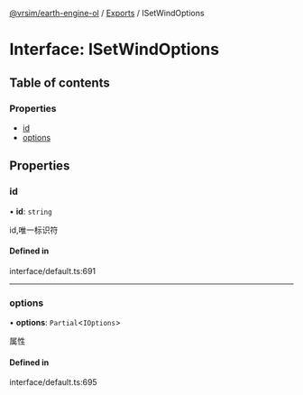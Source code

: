 [@vrsim/earth-engine-ol](../README.md) / [Exports](../modules.md) / ISetWindOptions

# Interface: ISetWindOptions

## Table of contents

### Properties

- [id](ISetWindOptions.md#id)
- [options](ISetWindOptions.md#options)

## Properties

### id

• **id**: `string`

id,唯一标识符

#### Defined in

interface/default.ts:691

___

### options

• **options**: `Partial`<`IOptions`\>

属性

#### Defined in

interface/default.ts:695
